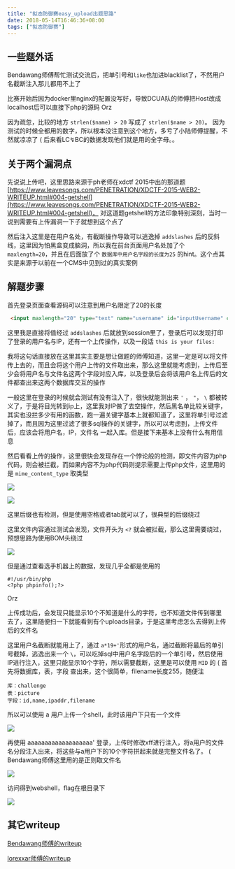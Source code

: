 ```yaml
---
title: "拟态防御赛easy_upload出题思路"
date: 2018-05-14T16:46:36+08:00
tags: ["拟态防御赛"]
---
```


## 一些题外话

Bendawang师傅帮忙测试交流后，把单引号和`like`也加进blacklist了，不然用户名截断注入那儿都用不上了

比赛开始后因为docker里nginx的配置没写好，导致DCUA队的师傅把Host改成localhost后可以直接下php的源码 Orz

因为疏忽，比较的地方 `strlen($name) > 20` 写成了 `strlen($name > 20)`。 因为测试的时候全都用的数字，所以根本没注意到这个地方，多亏了小陆师傅提醒，不然就凉凉了 ( 后来看LC↯BC的数据发现他们就是用的全字母。。

## 关于两个漏洞点

先说说上传吧，这里思路来源于ph老师在xdctf 2015中出的那道题 [https://www.leavesongs.com/PENETRATION/XDCTF-2015-WEB2-WRITEUP.html#004-getshell](https://www.leavesongs.com/PENETRATION/XDCTF-2015-WEB2-WRITEUP.html#004-getshell)， 对这道题getshell的方法印象特别深刻，当时一说到需要有上传漏洞一下子就想到这个点了

然后注入这里是在用户名处，有截断操作导致可以逃逸掉 `addslashes` 后的反斜线，这里因为怕黑盒变成脑洞，所以我在前台页面用户名处加了个 `maxlength=20`，并且在后面放了个 `数据库中用户名字段的长度为25` 的hint。这个点其实是来源于以前在一个CMS中见到过的真实案例

## 解题步骤

首先登录页面查看源码可以注意到用户名限定了20的长度

```html
 <input maxlength="20" type="text" name="username" id="inputUsername" class="form-control" placeholder="Username" required autofocus>
```

这里我是直接将值经过 `addslashes` 后就放到session里了，登录后可以发现打印了登录的用户名与IP，还有一个上传操作，以及一段话 `this is your files:`

我将这句话直接放在这里其实主要是想让做题的师傅知道，这里一定是可以将文件传上去的，而且会将这个用户上传的文件取出来，那么这里就能考虑到，上传后至少会将用户名与文件名这两个字段对应入库，以及登录后会将该用户名上传后的文件都查出来这两个数据库交互的操作

一般这里在登录的时候就会测试有没有注入了，很快就能测出来 `'` ， `"`， `\` 都被转义了，于是将目光转到ip上，这里我对IP做了去空操作，然后黑名单比较关键字，其实也没拦多少有用的函数，跑一遍关键字基本上就都知道了，这里将单引号过滤掉了，而且因为这里过滤了很多sql操作的关键字，所以可以考虑到，上传文件后，应该会将用户名，IP，文件名 一起入库。但是接下来基本上没有什么有用信息

然后看看上传的操作，这里很快会发现存在一个悖论般的检测，即文件内容为php代码，则会被拦截，而如果内容不为php代码则提示需要上传php文件，这里用的是 `mime_content_type` 取类型

![](/img/mimic-easy-upload-writeup/1.png)

![](/img/mimic-easy-upload-writeup/2.png)

这里后缀也有检测，但是使用空格或者tab就可以了，很典型的后缀绕过

这里文件内容通过测试会发现，文件开头为 `<?` 就会被拦截，那么这里需要绕过，预想思路为使用BOM头绕过

![](/img/mimic-easy-upload-writeup/3.png)

但是通过查看选手机器上的数据，发现几乎全都是使用的

```shell
#!/usr/bin/php
<?php phpinfo();?>
```

Orz

上传成功后，会发现只能显示10个不知道是什么的字符，也不知道文件传到哪里去了，这里随便扫一下就能看到有个uploads目录，于是这里考虑怎么去得到上传后的文件名

这里用户名截断就能用上了，通过 `a*19+'`形式的用户名，通过截断将最后的单引号截掉，逃逸出来一个 `\`，可以吃掉sql中用户名字段后的一个单引号，然后使用IP进行注入，这里只能显示10个字符，所以需要截断，这里是可以使用 `MID` 的 ( 首先将数据库，表，字段 查出来，这个很简单，filename长度255，随便注

```
库：challenge
表：picture
字段：id,name,ipaddr,filename
```

所以可以使用 a 用户上传一个shell，此时该用户下只有一个文件

![](/img/mimic-easy-upload-writeup/4.png)

再使用 aaaaaaaaaaaaaaaaaaa' 登录，上传时修改xff进行注入，将a用户的文件名分段注入出来，将这些与a用户下的10个字符拼起来就是完整文件名了。 ( Bendawang师傅这里用的是正则取文件名

![](/img/mimic-easy-upload-writeup/5.png)

访问得到webshell，flag在根目录下

![](/img/mimic-easy-upload-writeup/6.png)

## 其它writeup

[Bendawang师傅的writeup](http://bendawang.site/2018/05/12/%E5%BC%BA%E7%BD%91%E6%9D%AF%E7%B2%BE%E8%8B%B1%E8%B5%9Bweb%E9%A2%98%E9%A2%98%E8%A7%A3/)

[lorexxar师傅的writeup](https://xz.aliyun.com/t/2337)